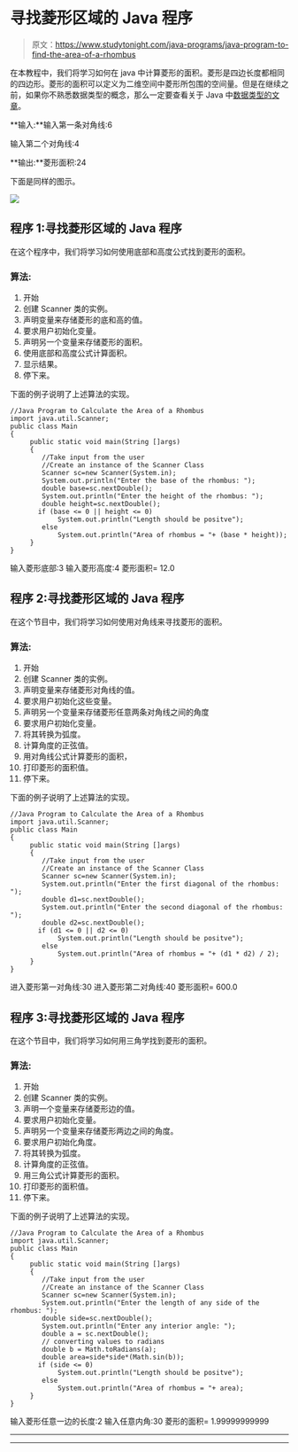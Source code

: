 # 寻找菱形区域的 Java 程序

> 原文：<https://www.studytonight.com/java-programs/java-program-to-find-the-area-of-a-rhombus>

在本教程中，我们将学习如何在 java 中计算菱形的面积。菱形是四边长度都相同的四边形。菱形的面积可以定义为二维空间中菱形所包围的空间量。但是在继续之前，如果你不熟悉数据类型的概念，那么一定要查看关于 Java 中[数据类型的文章](https://www.studytonight.com/java/datatypes-and-identifier.php)。

**输入:**输入第一条对角线:6

输入第二个对角线:4

**输出:**菱形面积:24

下面是同样的图示。

![](../Images/4be80cd0f4dae14ab9d25d727888e218.png)

## 程序 1:寻找菱形区域的 Java 程序

在这个程序中，我们将学习如何使用底部和高度公式找到菱形的面积。

### 算法:

1.  开始
2.  创建 Scanner 类的实例。
3.  声明变量来存储菱形的底和高的值。
4.  要求用户初始化变量。
5.  声明另一个变量来存储菱形的面积。
6.  使用底部和高度公式计算面积。
7.  显示结果。
8.  停下来。

下面的例子说明了上述算法的实现。

```
//Java Program to Calculate the Area of a Rhombus
import java.util.Scanner;
public class Main
{
     public static void main(String []args)
     {
        //Take input from the user 
        //Create an instance of the Scanner Class
        Scanner sc=new Scanner(System.in);
        System.out.println("Enter the base of the rhombus: ");
        double base=sc.nextDouble();
        System.out.println("Enter the height of the rhombus: ");
        double height=sc.nextDouble();
       if (base <= 0 || height <= 0)
            System.out.println("Length should be positve");
        else
            System.out.println("Area of rhombus = "+ (base * height));
     }
}
```

输入菱形底部:3
输入菱形高度:4
菱形面积= 12.0

## 程序 2:寻找菱形区域的 Java 程序

在这个节目中，我们将学习如何使用对角线来寻找菱形的面积。

### 算法:

1.  开始
2.  创建 Scanner 类的实例。
3.  声明变量来存储菱形对角线的值。
4.  要求用户初始化这些变量。
5.  声明另一个变量来存储菱形任意两条对角线之间的角度
6.  要求用户初始化变量。
7.  将其转换为弧度。
8.  计算角度的正弦值。
9.  用对角线公式计算菱形的面积，
10.  打印菱形的面积值。
11.  停下来。

下面的例子说明了上述算法的实现。

```
//Java Program to Calculate the Area of a Rhombus
import java.util.Scanner;
public class Main
{
     public static void main(String []args)
     {
        //Take input from the user 
        //Create an instance of the Scanner Class
        Scanner sc=new Scanner(System.in);
        System.out.println("Enter the first diagonal of the rhombus: ");
        double d1=sc.nextDouble();
        System.out.println("Enter the second diagonal of the rhombus: ");
        double d2=sc.nextDouble();
       if (d1 <= 0 || d2 <= 0)
            System.out.println("Length should be positve");
        else
            System.out.println("Area of rhombus = "+ (d1 * d2) / 2);
     }
}
```

进入菱形第一对角线:30
进入菱形第二对角线:40
菱形面积= 600.0

## 程序 3:寻找菱形区域的 Java 程序

在这个节目中，我们将学习如何用三角学找到菱形的面积。

### 算法:

1.  开始
2.  创建 Scanner 类的实例。
3.  声明一个变量来存储菱形边的值。
4.  要求用户初始化变量。
5.  声明另一个变量来存储菱形两边之间的角度。
6.  要求用户初始化角度。
7.  将其转换为弧度。
8.  计算角度的正弦值。
9.  用三角公式计算菱形的面积。
10.  打印菱形的面积值。
11.  停下来。

下面的例子说明了上述算法的实现。

```
//Java Program to Calculate the Area of a Rhombus
import java.util.Scanner;
public class Main
{
     public static void main(String []args)
     {
        //Take input from the user 
        //Create an instance of the Scanner Class
        Scanner sc=new Scanner(System.in);
        System.out.println("Enter the length of any side of the rhombus: ");
        double side=sc.nextDouble();
        System.out.println("Enter any interior angle: ");
        double a = sc.nextDouble();
        // converting values to radians
        double b = Math.toRadians(a);
        double area=side*side*(Math.sin(b));
       if (side <= 0)
            System.out.println("Length should be positve");
        else
            System.out.println("Area of rhombus = "+ area);
     }
}
```

输入菱形任意一边的长度:2
输入任意内角:30
菱形的面积= 1.99999999999

* * *

* * *